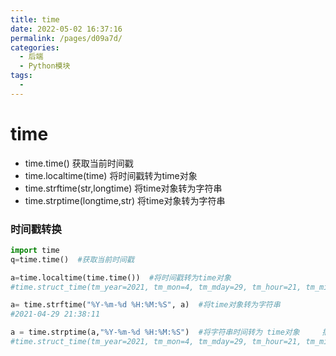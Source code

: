 ```yaml
---
title: time
date: 2022-05-02 16:37:16
permalink: /pages/d09a7d/
categories:
  - 后端
  - Python模块
tags:
  - 
---
```

# time

- time.time() 获取当前时间戳
- time.localtime(time)   将时间戳转为time对象
- time.strftime(str,longtime)  将time对象转为字符串
- time.strptime(longtime,str)  将time对象转为字符串

### 时间戳转换

```python
import time
q=time.time()  #获取当前时间戳

a=time.localtime(time.time())  #将时间戳转为time对象
#time.struct_time(tm_year=2021, tm_mon=4, tm_mday=29, tm_hour=21, tm_min=38, tm_sec=11, tm_wday=3, tm_yday=119, tm_isdst=0)

a= time.strftime("%Y-%m-%d %H:%M:%S", a)  #将time对象转为字符串
#2021-04-29 21:38:11

a = time.strptime(a,"%Y-%m-%d %H:%M:%S")  #将字符串时间转为 time对象     插入字符串格式化必须与字符串一一对应
#time.struct_time(tm_year=2021, tm_mon=4, tm_mday=29, tm_hour=21, tm_min=38, tm_sec=11, tm_wday=3, tm_yday=119, tm_isdst=-1)
```




